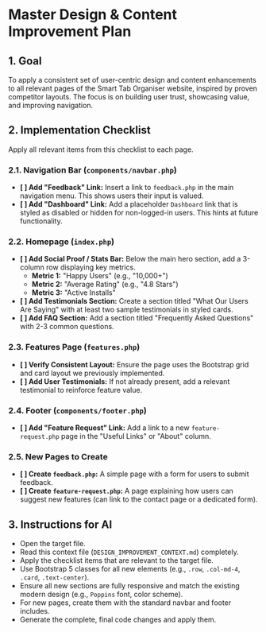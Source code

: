# Master Design & Content Improvement Plan

## 1. Goal

To apply a consistent set of user-centric design and content enhancements to all relevant pages of the Smart Tab Organiser website, inspired by proven competitor layouts. The focus is on building user trust, showcasing value, and improving navigation.

## 2. Implementation Checklist

Apply all relevant items from this checklist to each page.

### 2.1. Navigation Bar (`components/navbar.php`)

- **[ ] Add "Feedback" Link:** Insert a link to `feedback.php` in the main navigation menu. This shows users their input is valued.
- **[ ] Add "Dashboard" Link:** Add a placeholder `Dashboard` link that is styled as disabled or hidden for non-logged-in users. This hints at future functionality.

### 2.2. Homepage (`index.php`)

- **[ ] Add Social Proof / Stats Bar:** Below the main hero section, add a 3-column row displaying key metrics.
  - **Metric 1:** "Happy Users" (e.g., "10,000+")
  - **Metric 2:** "Average Rating" (e.g., "4.8 Stars")
  - **Metric 3:** "Active Installs"
- **[ ] Add Testimonials Section:** Create a section titled "What Our Users Are Saying" with at least two sample testimonials in styled cards.
- **[ ] Add FAQ Section:** Add a section titled "Frequently Asked Questions" with 2-3 common questions.

### 2.3. Features Page (`features.php`)

- **[ ] Verify Consistent Layout:** Ensure the page uses the Bootstrap grid and card layout we previously implemented.
- **[ ] Add User Testimonials:** If not already present, add a relevant testimonial to reinforce feature value.

### 2.4. Footer (`components/footer.php`)

- **[ ] Add "Feature Request" Link:** Add a link to a new `feature-request.php` page in the "Useful Links" or "About" column.

### 2.5. New Pages to Create

- **[ ] Create `feedback.php`:** A simple page with a form for users to submit feedback.
- **[ ] Create `feature-request.php`:** A page explaining how users can suggest new features (can link to the contact page or a dedicated form).

## 3. Instructions for AI

- Open the target file.
- Read this context file (`DESIGN_IMPROVEMENT_CONTEXT.md`) completely.
- Apply the checklist items that are relevant to the target file.
- Use Bootstrap 5 classes for all new elements (e.g., `.row`, `.col-md-4`, `.card`, `.text-center`).
- Ensure all new sections are fully responsive and match the existing modern design (e.g., `Poppins` font, color scheme).
- For new pages, create them with the standard navbar and footer includes.
- Generate the complete, final code changes and apply them.
